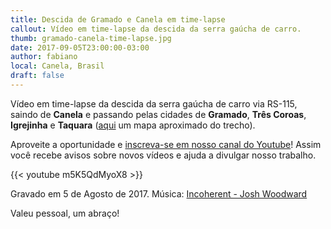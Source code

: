 ```yaml
---
title: Descida de Gramado e Canela em time-lapse
callout: Vídeo em time-lapse da descida da serra gaúcha de carro.
thumb: gramado-canela-time-lapse.jpg
date: 2017-09-05T23:00:00-03:00
author: fabiano
local: Canela, Brasil
draft: false
---
```


Vídeo em time-lapse da descida da serra gaúcha de carro via RS-115, saindo de **Canela** e passando pelas cidades de **Gramado**, **Três Coroas**, **Igrejinha** e **Taquara** ([aqui](https://goo.gl/W4RF18) um mapa aproximado do trecho).

Aproveite a oportunidade e [inscreva-se em nosso canal do Youtube](https://www.youtube.com/channel/UCdRSH7SUMH1irFrbmo9SbnA?sub_confirmation=1)! Assim você recebe avisos sobre novos vídeos e ajuda a divulgar nosso trabalho.

{{< youtube m5K5QdMyoX8 >}}

Gravado em 5 de Agosto de 2017.
Música: [Incoherent - Josh Woodward](https://www.joshwoodward.com/song/Incoherent)

Valeu pessoal, um abraço!
